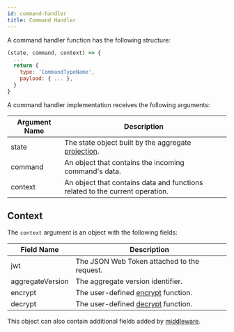 ```yaml
---
id: command-handler
title: Command Handler
---
```


A command handler function has the following structure:

```js
(state, command, context) => {
  ...
  return {
    type: 'CommandTypeName',
    payload: { ... },
  }
}
```

A command handler implementation receives the following arguments:

| Argument Name | Description                                                                                           |
| ------------- | ----------------------------------------------------------------------------------------------------- |
| state         | The state object built by the aggregate [projection](../write-side.md#aggregate-projection-function). |
| command       | An object that contains the incoming command's data.                                                  |
| context       | An object that contains data and functions related to the current operation.                          |

## Context

The `context` argument is an object with the following fields:

| Field Name       | Description                                                                |
| ---------------- | -------------------------------------------------------------------------- |
| jwt              | The JSON Web Token attached to the request.                                |
| aggregateVersion | The aggregate version identifier.                                          |
| encrypt          | The user-defined [encrypt](../advanced-techniques.md#encryption) function. |
| decrypt          | The user-defined [decrypt](../advanced-techniques.md#encryption) function. |

This object can also contain additional fields added by [middleware](middleware.md).

